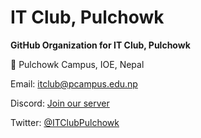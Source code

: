 
# IT Club, Pulchowk
**GitHub Organization for IT Club, Pulchowk**

📍 Pulchowk Campus, IOE, Nepal

Email: [itclub@pcampus.edu.np](mailto:itclub@pcampus.edu.np)

Discord: [Join our server](https://discord.gg/DpYZj3pNAv)

Twitter: [@ITClubPulchowk](https://twitter.com/ITClubPulchowk)
